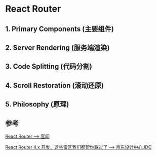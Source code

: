 # React Router

## 1. Primary Components (主要组件)

## 2. Server Rendering (服务端渲染)

## 3. Code Splitting (代码分割)

## 4. Scroll Restoration (滚动还原)

## 5. Philosophy (原理)

## 参考

[React Router --> 官网](https://reactrouter.com/web/guides/quick-start)

[React Router 4.x 开发，这些雷区我们都帮你踩过了 --> 京东设计中心JDC](https://juejin.cn/post/6844903640839225358)